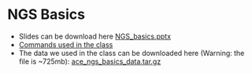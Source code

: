 # NGS Basics

- Slides can be download here [NGS_basics.pptx]( 	https://s3.amazonaws.com/ace-uganda/NGS_basics.pptx)
- [Commands used in the class](ngs_basics_commands.md)
- The data we used in the class can be downloaded here (Warning: the file is ~725mb): [ace_ngs_basics_data.tar.gz](https://s3.amazonaws.com/ace-uganda/ace_ngs_basics_data.tar.gz)